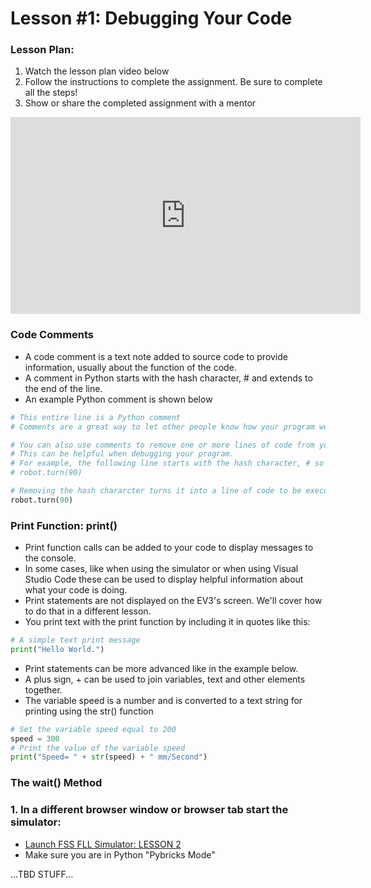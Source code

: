 # Lesson #1: Debugging Your Code

### Lesson Plan:
1. Watch the lesson plan video below
2. Follow the instructions to complete the assignment.  Be sure to complete all the steps!
3. Show or share the completed assignment with a mentor

<p align="center">
<iframe width="560" height="315" src="https://www.youtube.com/embed/Yr5yAB4Nweo" title="YouTube video player" frameborder="0" allow="accelerometer; autoplay; clipboard-write; encrypted-media; gyroscope; picture-in-picture" allowfullscreen></iframe>
</p>

### Code Comments
  * A code comment is a text note added to source code to provide information, usually about the function of the code.
  * A comment in Python starts with the hash character, # and extends to the end of the line.
  * An example Python comment is shown below
```python
# This entire line is a Python comment
# Comments are a great way to let other people know how your program works

# You can also use comments to remove one or more lines of code from you program.
# This can be helpful when debugging your program.
# For example, the following line starts with the hash character, # so it is a comment:
# robot.turn(90)

# Removing the hash chararcter turns it into a line of code to be executed:
robot.turn(90)
```

### Print Function: print()
  * Print function calls can be added to your code to display messages to the console.
  * In some cases, like when using the simulator or when using Visual Studio Code these can be used to display helpful information about what your code is doing.
  * Print statements are not displayed on the EV3's screen.  We'll cover how to do that in a different lesson.
  * You print text with the print function by including it in quotes like this:
```python
# A simple text print message
print("Hello World.")
```
  * Print statements can be more advanced like in the example below.
  * A plus sign, + can be used to join variables, text and other elements together.
  * The variable speed is a number and is converted to a text string for printing using the str() function
```python
# Set the variable speed equal to 200
speed = 300
# Print the value of the variable speed
print("Speed= " + str(speed) + " mm/Second")
```

### The wait() Method

### 1. In a different browser window or browser tab start the simulator: 
  * [Launch FSS FLL Simulator: LESSON 2](https://fssfll.github.io/gears/public/index.html?worldJSON=https%3A%2F%2Ffssfll.github.io%2Ffssfll%2Flesson1%2Flesson1.json)
  * Make sure you are in Python "Pybricks Mode"

...TBD STUFF...


